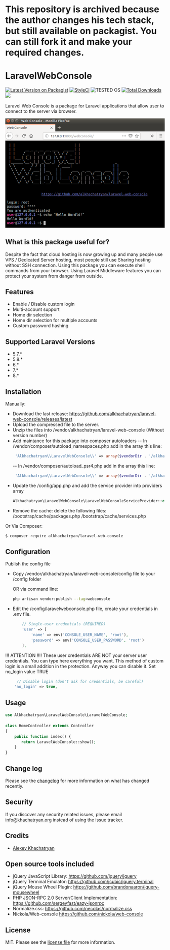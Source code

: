 # This repository is archived because the author changes his tech stack, but still available on packagist. You can still fork it and make your required changes.

# LaravelWebConsole

[![Latest Version on Packagist][ico-version]][link-packagist]
[![StyleCI][ico-styleci]][link-styleci]
![TESTED OS](https://img.shields.io/badge/Tested%20OS-Linux-brightgreen.svg)
[![Total Downloads][ico-downloads]][link-downloads]
![](https://komarev.com/ghpvc/?username=alkhachatryan-laravel-web-console&label=Repo+views&color=brightgreen&style=flat-square)


Laravel Web Console is a package for Laravel applications that allow user to connect to the server via browser. 

![Screenshot](screenshot.png)

## What is this package useful for?

Despite the fact that cloud hosting is now growing up and many people use VPS / Dedicated Server hosting, most people still use Sharing hosting without SSH connection. Using this package you can execute shell commands from your browser. Using Laravel Middleware features you can protect your system from danger from outside.

## Features

* Enable / Disable custom login
* Multi-account support
* Home dir selection
* Home dir selection for multiple accounts
* Custom password hashing

## Supported Laravel Versions
* 5.7.*
* 5.8.*
* 6.*
* 7.*
* 8.*

## Installation

Manually:

- Download the last release: https://github.com/alkhachatryan/laravel-web-console/releases/latest
- Upload the compressed file to the server.
- Unzip the files into /vendor/alkhachatryan/laravel-web-console  (Without version number)
- Add maintance for this package into composer autoloaders
  -- In /vendor/composer/autoload_namespaces.php add in the array this line:
  ```php 
   'Alkhachatryan\\LaravelWebConsole\\' => array($vendorDir . '/alkhachatryan/laravel-web-console/src'),
  ```
  -- In /vendor/composer/autoload_psr4.php add in the array this line:
  ```php 
   'Alkhachatryan\\LaravelWebConsole\\' => array($vendorDir . '/alkhachatryan/laravel-web-console/src'),
  ```
- Update the /config/app.php and add the service provider into providers array
  ```php 
  Alkhachatryan\LaravelWebConsole\LaravelWebConsoleServiceProvider::class,
  ```
- Remove the cache: delete the following files:
  /bootstrap/cache/packages.php
  /bootstrap/cache/services.php

Or Via Composer:

``` bash
$ composer require alkhachatryan/laravel-web-console
```

## Configuration

Publish the config file

- Copy /vendor/alkhachatryan/laravel-web-console/config file to your /config folder

  OR via command line: 
  ```bash
  php artisan vendor:publish --tag=webconsole
  ```

- Edit the /config/laravelwebconsole.php file, create your credentials in .env file.

  ```php
      // Single-user credentials (REQUIRED)
      'user' => [
          'name' => env('CONSOLE_USER_NAME', 'root'),
          'password' => env('CONSOLE_USER_PASSWORD', 'root')
      ],
  ```

!!! ATTENTION !!!!
These user credentials ARE NOT your server user credentials.
You can type here everything you want.
This method of custom login is a small addition in the protection.
Anyway you can disable it. Set no_login value TRUE

```php
     // Disable login (don't ask for credentials, be careful)
    'no_login' => true,
```

## Usage
```php
use Alkhachatryan\LaravelWebConsole\LaravelWebConsole;

class HomeController extends Controller
{
    public function index() {
       return LaravelWebConsole::show();
    }
}
```

## Change log

Please see the [changelog](changelog.md) for more information on what has changed recently.


## Security

If you discover any security related issues, please email info@khachatryan.org instead of using the issue tracker.

## Credits

- [Alexey Khachatryan][link-author]

## Open source tools included

- jQuery JavaScript Library: https://github.com/jquery/jquery
- jQuery Terminal Emulator: https://github.com/jcubic/jquery.terminal
- jQuery Mouse Wheel Plugin: https://github.com/brandonaaron/jquery-mousewheel
- PHP JSON-RPC 2.0 Server/Client Implementation: https://github.com/sergeyfast/eazy-jsonrpc
- Normalize.css: https://github.com/necolas/normalize.css
- Nickola/Web-console https://github.com/nickola/web-console

## License

MIT. Please see the [license file](license) for more information.

[ico-version]: https://img.shields.io/packagist/v/alkhachatryan/laravel-web-console.svg?style=flat-square
[ico-styleci]: https://styleci.io/repos/161024221/shield
[link-packagist]: https://packagist.org/packages/alkhachatryan/laravel-web-console
[link-styleci]: https://github.styleci.io/repos/161024221
[link-author]: https://github.com/alkhachatryan
[link-contributors]: ../../contributors]
[ico-downloads]: https://img.shields.io/packagist/dt/alkhachatryan/laravel-web-console.svg?style=flat-square
[link-downloads]: https://packagist.org/packages/alkhachatryan/laravel-web-console
